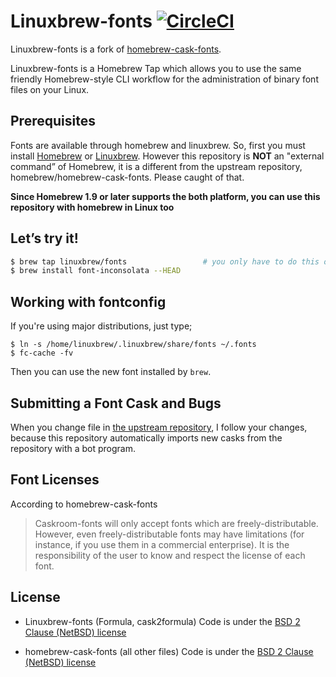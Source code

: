 # Linuxbrew-fonts [![CircleCI](https://circleci.com/gh/Linuxbrew/homebrew-fonts.svg?style=svg)](https://circleci.com/gh/Linuxbrew/homebrew-fonts)

Linuxbrew-fonts is a fork of [homebrew-cask-fonts](https://github.com/Caskroom/homebrew-fonts/).

Linuxbrew-fonts is a Homebrew Tap which allows you to use the same friendly Homebrew-style CLI workflow for the administration of binary font files on your Linux.

## Prerequisites

Fonts are available through homebrew and linuxbrew. So, first you must install [Homebrew](http://brew.sh) or [Linuxbrew](http://linuxbrew.sh). However this repository is **NOT** an "external command” of Homebrew, it is a different from the upstream repository, homebrew/homebrew-cask-fonts. Please caught of that.

**Since Homebrew 1.9 or later supports the both platform, you can use this repository with homebrew in Linux too**

## Let’s try it!

```bash
$ brew tap linuxbrew/fonts                 # you only have to do this once!
$ brew install font-inconsolata --HEAD
```

## Working with fontconfig

If you're using major distributions, just type;

```
$ ln -s /home/linuxbrew/.linuxbrew/share/fonts ~/.fonts
$ fc-cache -fv
```

Then you can use the new font installed by `brew`.

## Submitting a Font Cask and Bugs

When you change file in [the upstream repository](https://github.com/homebrew/homebrew-cask-fonts/),
I follow your changes, because this repository automatically imports new casks from the repository with a bot program.

## Font Licenses

According to homebrew-cask-fonts

> Caskroom-fonts will only accept fonts which are freely-distributable. However, even freely-distributable fonts may have limitations (for instance, if you use them in a commercial enterprise). It is the responsibility of the user to know and respect the license of each font.

## License

- Linuxbrew-fonts (Formula, cask2formula)
    Code is under the [BSD 2 Clause (NetBSD) license](https://github.com/caskroom/homebrew-fonts/blob/master/LICENSE.2)

- homebrew-cask-fonts (all other files)
    Code is under the [BSD 2 Clause (NetBSD) license](https://github.com/caskroom/homebrew-fonts/blob/master/LICENSE.1)
